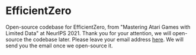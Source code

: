 # EfficientZero
Open-source codebase for EfficientZero, from "Mastering Atari Games with Limited Data" at NeurIPS 2021.
Thank you for your attention, we will open-source the codebase later. Please leave your email address [here](https://docs.google.com/forms/d/e/1FAIpQLSc3gsc25O8PtP13QwgYRHyTi-F8Bh8ogQ-phW0flbCMUOsWKA/viewform?usp=sf_link). We will send you the email once we open-source it.
